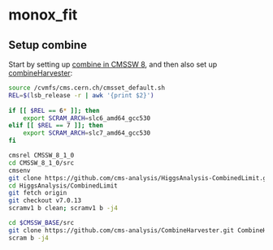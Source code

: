 # monox_fit


## Setup combine

Start by setting up [combine in CMSSW 8](http://cms-analysis.github.io/HiggsAnalysis-CombinedLimit/#slc6cc7-release-cmssw_8_1_x), 
and then also set up [combineHarvester](http://cms-analysis.github.io/CombineHarvester/index.html):

```bash
source /cvmfs/cms.cern.ch/cmsset_default.sh
REL=$(lsb_release -r | awk '{print $2}')
 
if [[ $REL == 6* ]]; then
    export SCRAM_ARCH=slc6_amd64_gcc530
elif [[ $REL == 7 ]]; then
    export SCRAM_ARCH=slc7_amd64_gcc530
fi

cmsrel CMSSW_8_1_0
cd CMSSW_8_1_0/src
cmsenv
git clone https://github.com/cms-analysis/HiggsAnalysis-CombinedLimit.git HiggsAnalysis/CombinedLimit
cd HiggsAnalysis/CombinedLimit
git fetch origin
git checkout v7.0.13
scramv1 b clean; scramv1 b -j4

cd $CMSSW_BASE/src
git clone https://github.com/cms-analysis/CombineHarvester.git CombineHarvester
scram b -j4
```
